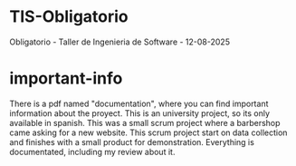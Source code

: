 # TIS-Obligatorio
Obligatorio - Taller de Ingenieria de Software - 12-08-2025
# important-info
There is a pdf named "documentation", where you can find important information about the proyect.
This is an university project, so its only available in spanish.
This was a small scrum project where a barbershop came asking for a new website.
This scrum project start on data collection and finishes with a small product for demonstration.
Everything is documentated, including my review about it.
